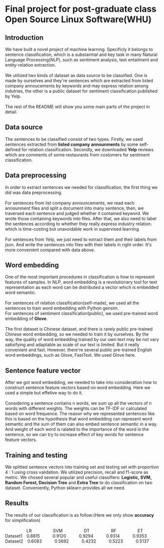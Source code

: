 # Final project for post-graduate class Open Source Linux Software(WHU)
## Introduction
We have built a novel project of machine learning. Specificly it belongs to sentence classification, which is a substaintial and key task in 
many Natural Language Processing(NLP), such as sentiment analysis, text entailment and entity-relation extraction. <br><br>
We utilized two kinds of dataset as data source to be classified. One is made by ourselves and they're sentences which are extracted from 
listed company annoucements by keywords and may express relation among indutries, the other is a public dataset for sentiment classification published by Yelp.<br><br>
The rest of the README will show you some main parts of the project in detail.
## Data source
The sentences to be classified consist of two types. Firstly, we used sentences extracted from <b>listed company announments</b> by some self-defined for relation classification. Secondly, we downloaded <b>Yelp</b> reviews which are comments of some restaurants from costomers for sentiment classification.
## Data preprocessing
In order to extract sentences we needed for classification, the first thing we did was data preprocessing. <br><br>
For sentences from list company announcements, we read each announment files and split a document into many sentence, then, we traversed 
each sentence and judged whether it contained keyword. We wrote those containing keywords into files. After that, we also need to label the 
sentences according to whether they really express industry relation. which is time-costing but unavoidable work in supervised learning.<br><br>
For sentences from Yelp, we just need to extract them and their labels from json. And write the sentences into files with their labels in right order. It's more convenient compared with data above.
## Word embedding
One of the most important procedures in classification is how to represent features of samples. In NLP, word embedding is a revolutionary tool for text representation as each word can be distributed a vector which is embedded word semantic.<br><br>
For sentences of relation classification(self-made), we used all the sentences to train word embedding with Python gensim. <br>
For sentences of sentiment classification(public), we used pre-trained word embedding of <b>Glove</b>. <br><br>
The first dataset is Chinese dataset, and there is rarely public pre-trained Chinese word embedding, so we needed to train it by ourselves. 
By the way, the quality of word embedding trained by our own text may be not vary satisifying and adaptable as scale of our text is limited. But it really convenient and fast.
However, there're several public pre-trained English word embeddings, such as Glove, FastText. We used Glove here.
## Sentence feature vector
After we got word embedding, we needed to take into consideration how to construct sentence feature vectors based on word embedding. Here we used a simple but effetive way to do it.<br><br>
Considering a sentence contains n words, we sum up all the vectors of n words with different weights. The weights can be TF-IDF or calculated based on word frequence. The reason why we represented sentences like this is based on the hypothesis that word embedding can represent word semantic and the sum of them can also embed sentence semantic in a way. And weight of each word is ralated to the importance of the word in the sentence, so we can try to increase effect of key words for sentence feature vectors.
## Training and testing
We splitted sentence vectors into training set and testing set with proportion 4 : 1 using cross validation. We utilized precision, recall and f1-score as metric. 
We chosed several popular and useful classifiers: <b>Logistic, SVM, Random Forest, Decision Tree</b> and <b>Extra Tree</b> to do classification on two dataset. Conveniently, Python sklearn provides all we need.
## Results
The results of our classification is as follow:(Here we only show <b>accuracy</b> for simplification)<br><br>
&emsp;&emsp;&emsp;&emsp;&emsp;LR&emsp;&emsp;&emsp;&emsp;&emsp;SVM&emsp;&emsp;&emsp;&emsp;&emsp;DT&emsp;&emsp;&emsp;&emsp;&emsp;RF&emsp;&emsp;&emsp;&emsp;&emsp;ET<br>
Dataset1&emsp;0.8815&emsp;&emsp;&emsp;0.9120&emsp;&emsp;&emsp;0.9294&emsp;&emsp;&emsp;0.9314&emsp;&emsp;&emsp;0.9353<br>
Dataset2&emsp;0.6083&emsp;&emsp;&emsp;0.5692&emsp;&emsp;&emsp;0.4232&emsp;&emsp;&emsp;0.5223&emsp;&emsp;&emsp;0.5137<br>
